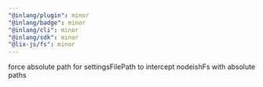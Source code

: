 ```yaml
---
"@inlang/plugin": minor
"@inlang/badge": minor
"@inlang/cli": minor
"@inlang/sdk": minor
"@lix-js/fs": minor
---
```


force absolute path for settingsFilePath to intercept nodeishFs with absolute paths
